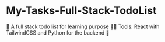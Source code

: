 # My-Tasks-Full-Stack-TodoList
📝 A full stack todo list for learning purpose 👨‍💻 Tools: React with TailwindCSS and Python for the backend 🚀
